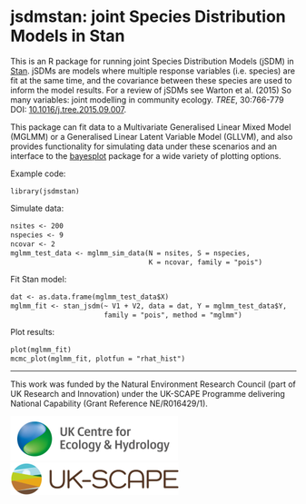 # jsdmstan: joint Species Distribution Models in Stan

This is an R package for running joint Species Distribution Models (jSDM) in [Stan](https://mc-stan.org/). jSDMs are models where multiple response variables (i.e. species) are fit at the same time, and the covariance between these species are used to inform the model results. For a review of jSDMs see Warton et al. (2015) So many variables: joint modelling in community ecology. *TREE*, 30:766-779 DOI: [10.1016/j.tree.2015.09.007](http://doi.org/10.1016/j.tree.2015.09.007).

This package can fit data to a Multivariate Generalised Linear Mixed Model (MGLMM) or a Generalised Linear Latent Variable Model (GLLVM), and also provides functionality for simulating data under these scenarios and an interface to the [bayesplot](https://mc-stan.org/bayesplot/) package for a wide variety of plotting options.

Example code:

```
library(jsdmstan)
```

Simulate data:
```
nsites <- 200
nspecies <- 9
ncovar <- 2
mglmm_test_data <- mglmm_sim_data(N = nsites, S = nspecies, 
                                  K = ncovar, family = "pois")
```

Fit Stan model:
```
dat <- as.data.frame(mglmm_test_data$X)
mglmm_fit <- stan_jsdm(~ V1 + V2, data = dat, Y = mglmm_test_data$Y, 
                       family = "pois", method = "mglmm")
```

Plot results:
```
plot(mglmm_fit)
mcmc_plot(mglmm_fit, plotfun = "rhat_hist")
```

***

This work was funded by the Natural Environment Research Council (part of UK Research and Innovation) under the UK-SCAPE Programme delivering National Capability (Grant Reference NE/R016429/1).

![UKCEH logo](./man/figures/UKCEH-Logo.png) ![UKSCAPE logo](./man/figures/uk_scape_logo.png)
